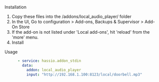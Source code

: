 Installation
1. Copy these files into the /addons/local_audio_player/ folder
2. In the UI, Go to configuration > Add-ons, Backups & Supervisor > Add-On Store
3. If the add-on is not listed under 'Local add-ons', hit 'reload' from the 'more' menu. 
4. Install

Usage
```yaml
      - service: hassio.addon_stdin     
        data:        
          addon: local_audio_player          
          input: "http://192.168.1.100:8123/local/doorbell.mp3"
```

